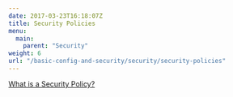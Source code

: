 ```yaml
---
date: 2017-03-23T16:18:07Z
title: Security Policies
menu:
  main:
    parent: "Security"
weight: 6
url: "/basic-config-and-security/security/security-policies"
---
```


[What is a Security Policy?](/docs/concepts/what-is-a-security-policy/)
